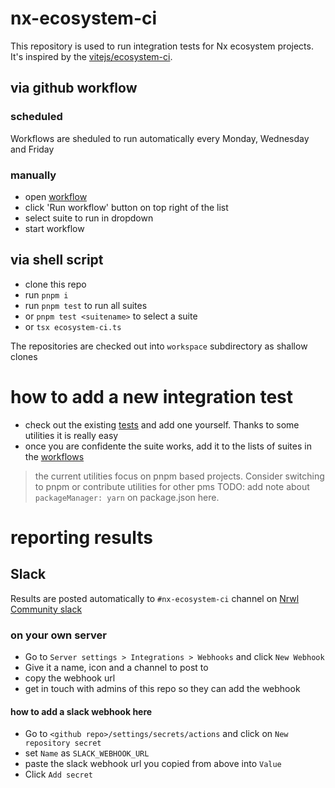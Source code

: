 # nx-ecosystem-ci

This repository is used to run integration tests for Nx ecosystem projects. It's inspired by the [vitejs/ecosystem-ci](https://github.com/vitejs/ecosystem-ci).

## via github workflow

### scheduled

Workflows are sheduled to run automatically every Monday, Wednesday and Friday

### manually

- open [workflow](../../actions/workflows/ecosystem-ci-selected.yml)
- click 'Run workflow' button on top right of the list
- select suite to run in dropdown
- start workflow

## via shell script

- clone this repo
- run `pnpm i`
- run `pnpm test` to run all suites
- or `pnpm test <suitename>` to select a suite
- or `tsx ecosystem-ci.ts`

The repositories are checked out into `workspace` subdirectory as shallow clones

# how to add a new integration test

- check out the existing [tests](./tests) and add one yourself. Thanks to some utilities it is really easy
- once you are confidente the suite works, add it to the lists of suites in the [workflows](../../actions/)

> the current utilities focus on pnpm based projects. Consider switching to pnpm or contribute utilities for other pms
> TODO: add note about `packageManager: yarn` on package.json here.

# reporting results

## Slack

Results are posted automatically to `#nx-ecosystem-ci` channel on [Nrwl Community slack](https://join.slack.com/t/nrwlcommunity/shared_invite/zt-1wbp4do0g-3czhwijFnRzsilGI7eJuag)

### on your own server

- Go to `Server settings > Integrations > Webhooks` and click `New Webhook`
- Give it a name, icon and a channel to post to
- copy the webhook url
- get in touch with admins of this repo so they can add the webhook

#### how to add a slack webhook here

- Go to `<github repo>/settings/secrets/actions` and click on `New repository secret`
- set `Name` as `SLACK_WEBHOOK_URL`
- paste the slack webhook url you copied from above into `Value`
- Click `Add secret`
